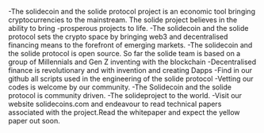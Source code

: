 -The solidecoin and the solide protocol project is an economic tool bringing cryptocurrencies to the mainstream. The solide project  believes in the ability to bring
-prosperous projects to life.
-The solidecoin and the solide protocol sets the crypto space by bringing web3 and decentralised financing means to the forefront of emerging markets.
-The solidecoin and the solide protocol is open source. So far the solide team is based on a group of Millennials and Gen Z inventing with the blockchain
-Decentralised finance is revolutionary and with invention and creating Dapps
-Find in our github all scripts used in the engineering of the solide protocol
-Vetting our codes is welcome by our community.
-The Solidecoin and the solide protocol is community driven.
-The solideproject to the world.
-Visit our website solidecoins.com and endeavour to read technical papers associated with the project.Read the whitepaper and expect the yellow paper out soon.
